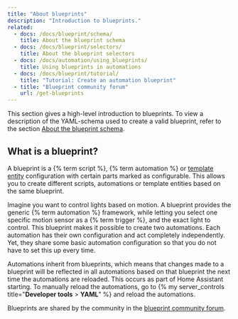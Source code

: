 ```yaml
---
title: "About blueprints"
description: "Introduction to blueprints."
related:
  - docs: /docs/blueprint/schema/
    title: About the blueprint schema
  - docs: /docs/blueprint/selectors/
    title: About the blueprint selectors
  - docs: /docs/automation/using_blueprints/
    title: Using blueprints in automations
  - docs: /docs/blueprint/tutorial/
    title: "Tutorial: Create an automation blueprint"
  - title: "Blueprint community forum"
    url: /get-blueprints
---
```


This section gives a high-level introduction to blueprints. To view a description of the YAML-schema used to create a valid blueprint, refer to the section [About the blueprint schema](/docs/blueprint/schema/).

## What is a blueprint?

A blueprint is a {% term script %}, {% term automation %} or [template entity](/docs/integrations/template/) configuration with certain parts marked as configurable. This allows you to create different scripts, automations or template entities based on the same blueprint.

Imagine you want to control lights based on motion. A blueprint provides the generic {% term automation %} framework, while letting you select one specific motion sensor as a {% term trigger %}, and the exact light to control. This blueprint makes it possible to create two automations. Each automation has their own configuration and act completely independently. Yet, they share some basic automation configuration so that you do not have to set this up every time.

Automations inherit from blueprints, which means that changes made to a blueprint will be reflected in all automations based on that blueprint the next time the automations are reloaded. This occurs as part of Home Assistant starting. To manually reload the automations, go to {% my server_controls title="**Developer tools** > **YAML**" %} and reload the automations.

Blueprints are shared by the community in the [blueprint community forum][blueprint-forums].

[blueprint-forums]: /get-blueprints
